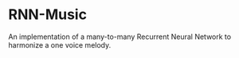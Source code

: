# RNN-Music
An implementation of a many-to-many Recurrent Neural Network to harmonize a one voice melody.
